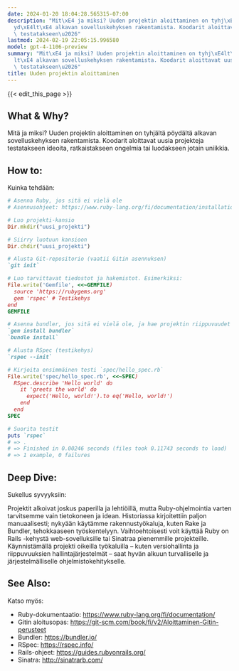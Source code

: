 ```yaml
---
date: 2024-01-20 18:04:28.565315-07:00
description: "Mit\xE4 ja miksi? Uuden projektin aloittaminen on tyhj\xE4lt\xE4 p\xF6\
  yd\xE4lt\xE4 alkavan sovelluskehyksen rakentamista. Koodarit aloittavat uusia projekteja\
  \ testatakseen\u2026"
lastmod: 2024-02-19 22:05:15.996580
model: gpt-4-1106-preview
summary: "Mit\xE4 ja miksi? Uuden projektin aloittaminen on tyhj\xE4lt\xE4 p\xF6yd\xE4\
  lt\xE4 alkavan sovelluskehyksen rakentamista. Koodarit aloittavat uusia projekteja\
  \ testatakseen\u2026"
title: Uuden projektin aloittaminen
---
```


{{< edit_this_page >}}

## What & Why?
Mitä ja miksi? Uuden projektin aloittaminen on tyhjältä pöydältä alkavan sovelluskehyksen rakentamista. Koodarit aloittavat uusia projekteja testatakseen ideoita, ratkaistakseen ongelmia tai luodakseen jotain uniikkia.

## How to:
Kuinka tehdään:

```Ruby
# Asenna Ruby, jos sitä ei vielä ole
# Asennusohjeet: https://www.ruby-lang.org/fi/documentation/installation/

# Luo projekti-kansio
Dir.mkdir("uusi_projekti")

# Siirry luotuun kansioon
Dir.chdir("uusi_projekti")

# Alusta Git-repositorio (vaatii Gitin asennuksen)
`git init`

# Luo tarvittavat tiedostot ja hakemistot. Esimerkiksi:
File.write('Gemfile', <<~GEMFILE)
  source 'https://rubygems.org'
  gem 'rspec' # Testikehys
end
GEMFILE

# Asenna bundler, jos sitä ei vielä ole, ja hae projektin riippuvuudet
`gem install bundler`
`bundle install`

# Alusta RSpec (testikehys)
`rspec --init`

# Kirjoita ensimmäinen testi `spec/hello_spec.rb`
File.write('spec/hello_spec.rb', <<~SPEC)
  RSpec.describe 'Hello world' do
    it 'greets the world' do
      expect('Hello, world!').to eq('Hello, world!')
    end
  end
SPEC

# Suorita testit
puts `rspec`
# => .
# => Finished in 0.00246 seconds (files took 0.11743 seconds to load)
# => 1 example, 0 failures
```

## Deep Dive:
Sukellus syvyyksiin:

Projektit alkoivat joskus paperilla ja lehtiöillä, mutta Ruby-ohjelmointia varten tarvitsemme vain tietokoneen ja idean. Historiassa kirjoitettiin paljon manuaalisesti; nykyään käytämme rakennustyökaluja, kuten Rake ja Bundler, tehokkaaseen työskentelyyn. Vaihtoehtoisesti voit käyttää Ruby on Rails -kehystä web-sovelluksille tai Sinatraa pienemmille projekteille. Käynnistämällä projekti oikeilla työkaluilla – kuten versiohallinta ja riippuvuuksien hallintajärjestelmät – saat hyvän alkuun turvalliselle ja järjestelmälliselle ohjelmistokehitykselle.

## See Also:
Katso myös:

- Ruby-dokumentaatio: https://www.ruby-lang.org/fi/documentation/
- Gitin aloitusopas: https://git-scm.com/book/fi/v2/Aloittaminen-Gitin-perusteet
- Bundler: https://bundler.io/
- RSpec: https://rspec.info/
- Rails-ohjeet: https://guides.rubyonrails.org/
- Sinatra: http://sinatrarb.com/
